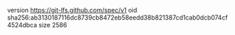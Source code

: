version https://git-lfs.github.com/spec/v1
oid sha256:ab3130187116dc8739cb8472eb58eedd38b821387cd1cab0dcb074cf4524dbca
size 2586
